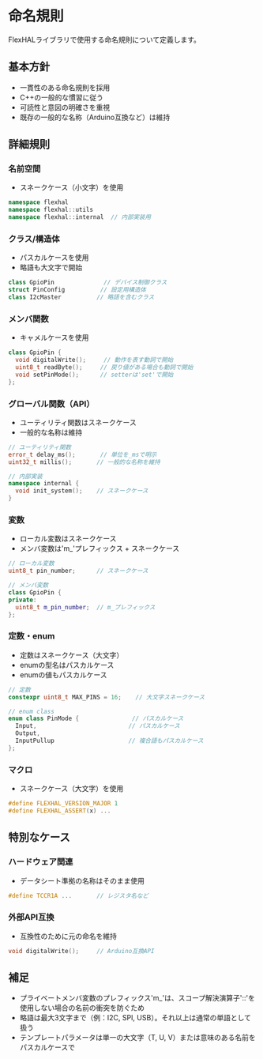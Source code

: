 # 命名規則

FlexHALライブラリで使用する命名規則について定義します。

## 基本方針
- 一貫性のある命名規則を採用
- C++の一般的な慣習に従う
- 可読性と意図の明確さを重視
- 既存の一般的な名称（Arduino互換など）は維持

## 詳細規則

### 名前空間
- スネークケース（小文字）を使用
```cpp
namespace flexhal
namespace flexhal::utils
namespace flexhal::internal  // 内部実装用
```

### クラス/構造体
- パスカルケースを使用
- 略語も大文字で開始
```cpp
class GpioPin              // デバイス制御クラス
struct PinConfig          // 設定用構造体
class I2cMaster          // 略語を含むクラス
```

### メンバ関数
- キャメルケースを使用
```cpp
class GpioPin {
  void digitalWrite();     // 動作を表す動詞で開始
  uint8_t readByte();     // 戻り値がある場合も動詞で開始
  void setPinMode();      // setterは'set'で開始
};
```

### グローバル関数（API）
- ユーティリティ関数はスネークケース
- 一般的な名称は維持
```cpp
// ユーティリティ関数
error_t delay_ms();       // 単位を_msで明示
uint32_t millis();       // 一般的な名称を維持

// 内部実装
namespace internal {
  void init_system();    // スネークケース
}
```

### 変数
- ローカル変数はスネークケース
- メンバ変数は'm_'プレフィックス + スネークケース
```cpp
// ローカル変数
uint8_t pin_number;      // スネークケース

// メンバ変数
class GpioPin {
private:
  uint8_t m_pin_number;  // m_プレフィックス
};
```

### 定数・enum
- 定数はスネークケース（大文字）
- enumの型名はパスカルケース
- enumの値もパスカルケース
```cpp
// 定数
constexpr uint8_t MAX_PINS = 16;    // 大文字スネークケース

// enum class
enum class PinMode {               // パスカルケース
  Input,                          // パスカルケース
  Output,
  InputPullup                     // 複合語もパスカルケース
};
```

### マクロ
- スネークケース（大文字）を使用
```cpp
#define FLEXHAL_VERSION_MAJOR 1
#define FLEXHAL_ASSERT(x) ...
```

## 特別なケース

### ハードウェア関連
- データシート準拠の名称はそのまま使用
```cpp
#define TCCR1A ...       // レジスタ名など
```

### 外部API互換
- 互換性のために元の命名を維持
```cpp
void digitalWrite();     // Arduino互換API
```

## 補足
- プライベートメンバ変数のプレフィックス'm_'は、スコープ解決演算子'::'を使用しない場合の名前の衝突を防ぐため
- 略語は最大3文字まで（例：I2C, SPI, USB）。それ以上は通常の単語として扱う
- テンプレートパラメータは単一の大文字（T, U, V）または意味のある名前をパスカルケースで
